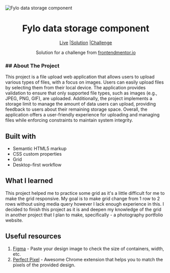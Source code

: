 ![Fylo data storage component](https://github.com/catherineisonline/fylo-data-storage-component-frontendmentor/blob/main/images/project-preview.png?raw=true)

<h1 align="center">Fylo data storage component</h1>

<div align="center">

[Live](https://catherineisonline.github.io/fylo-data-storage-component-frontendmentor/)
|[Solution](https://www.frontendmentor.io/solutions/fylo-data-storage-component-gpaJOs4EP)
|[Challenge](https://www.frontendmentor.io/challenges/fylo-data-storage-component-1dZPRbV5n)

Solution for a challenge from [frontendmentor.io](https://www.frontendmentor.io/)
</div>


<h3>## About The Project</h3>

<p>This project is a file upload web application that allows users to upload various types of files, with a focus on images. Users can easily upload files by selecting them from their local device.
The application provides validation to ensure that only supported file types, such as images (e.g., JPEG, PNG, GIF), are uploaded. Additionally, the project implements a storage limit to manage the amount of data users can upload, providing feedback to users about their remaining storage space.
Overall, the application offers a user-friendly experience for uploading and managing files while enforcing constraints to maintain system integrity.</p>


## Built with 

- Semantic HTML5 markup
- CSS custom properties
- Grid
- Desktop-first workflow

## What I learned

This project helped me to practice some grid as it's a little difficult for me to make the grid responsive. My goal is to make grid change from 1 row to 2 rows without using media query however I lack enough experience in this. I decided to finish this project as it is and deepen my knowledge of the grid in another project that I plan to make, specifically - a photography portfolio website. 
 

## Useful resources

1. [Figma](https://www.figma.com/) - Paste your design image to check the size of containers, width, etc.
2. [Perfect Pixel](https://chrome.google.com/webstore/detail/perfectpixel-by-welldonec/dkaagdgjmgdmbnecmcefdhjekcoceebi) - Awesome Chrome extension that helps you to match the pixels of the provided design.


 
